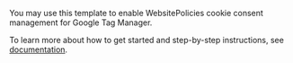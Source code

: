 You may use this template to enable WebsitePolicies cookie consent management for Google Tag Manager.

To learn more about how to get started and step-by-step instructions, see [documentation](https://www.websitepolicies.com/support/gtm-cookie-consents).

